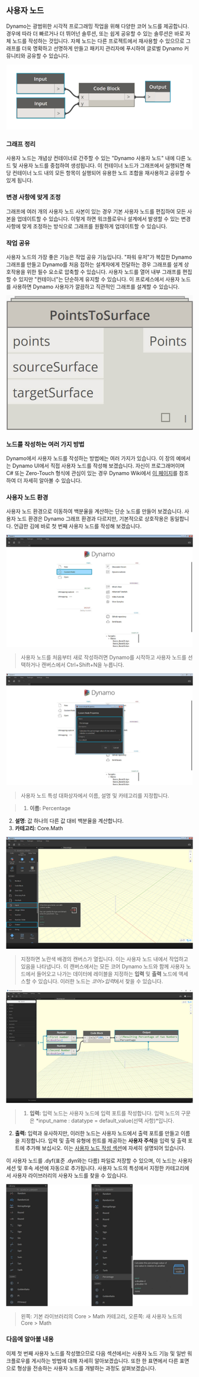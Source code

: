 

## 사용자 노드

Dynamo는 광범위한 시각적 프로그래밍 작업을 위해 다양한 코어 노드를 제공합니다. 경우에 따라 더 빠르거나 더 뛰어넌 솔루션, 또는 쉽게 공유할 수 있는 솔루션은 바로 자체 노드를 작성하는 것입니다. 자체 노드는 다른 프로젝트에서 재사용할 수 있으므로 그래프를 더욱 명확하고 선명하게 만들고 패키지 관리자에 푸시하여 글로벌 Dynamo 커뮤니티와 공유할 수 있습니다.

![](images/10-1/cn.jpg)

### 그래프 정리

사용자 노드는 개념상 컨테이너로 간주할 수 있는 "Dynamo 사용자 노드" 내에 다른 노드 및 사용자 노드를 중첩하여 생성됩니다. 이 컨테이너 노드가 그래프에서 실행되면 해당 컨테이너 노드 내의 모든 항목이 실행되어 유용한 노드 조합을 재사용하고 공유할 수 있게 됩니다.

### 변경 사항에 맞게 조정

그래프에 여러 개의 사용자 노드 사본이 있는 경우 기본 사용자 노드를 편집하여 모든 사본을 업데이트할 수 있습니다. 이렇게 하면 워크플로우나 설계에서 발생할 수 있는 변경 사항에 맞게 조정하는 방식으로 그래프를 원활하게 업데이트할 수 있습니다.

### 작업 공유

사용자 노드의 가장 좋은 기능은 작업 공유 기능입니다. "파워 유저"가 복잡한 Dynamo 그래프를 만들고 Dynamo를 처음 접하는 설계자에게 전달하는 경우 그래프를 설계 상호작용을 위한 필수 요소로 압축할 수 있습니다. 사용자 노드를 열어 내부 그래프를 편집할 수 있지만 "컨테이너"는 단순하게 유지할 수 있습니다. 이 프로세스에서 사용자 노드를 사용하면 Dynamo 사용자가 깔끔하고 직관적인 그래프를 설계할 수 있습니다.

![](images/10-1/customNodeDiagram.jpg)

### 노드를 작성하는 여러 가지 방법

Dynamo에서 사용자 노드를 작성하는 방법에는 여러 가지가 있습니다. 이 장의 예에서는 Dynamo UI에서 직접 사용자 노드를 작성해 보겠습니다. 자신이 프로그래머이며 C# 또는 Zero-Touch 형식에 관심이 있는 경우 Dynamo Wiki에서 [이 페이지](https://github.com/DynamoDS/Dynamo/wiki/How-To-Create-Your-Own-Nodes)를 참조하여 더 자세히 알아볼 수 있습니다.

### 사용자 노드 환경

사용자 노드 환경으로 이동하여 백분율을 계산하는 단순 노드를 만들어 보겠습니다. 사용자 노드 환경은 Dynamo 그래프 환경과 다르지만, 기본적으로 상호작용은 동일합니다. 언급한 김에 바로 첫 번째 사용자 노드를 작성해 보겠습니다.

![사용자 노드 소개](images/10-1/CustomNodes01.jpg)

> 사용자 노드를 처음부터 새로 작성하려면 Dynamo를 시작하고 사용자 노드를 선택하거나 캔버스에서 Ctrl+Shift+N을 누릅니다.

![사용자 노드 대화상자](images/10-1/CustomNodes02.jpg)

> 사용자 노드 특성 대화상자에서 이름, 설명 및 카테고리를 지정합니다.

> 1. **이름:** Percentage
2. **설명**: 값 하나의 다른 값 대비 백분율을 계산합니다.
3. **카테고리:** Core.Math

![사용자 노드 캔버스](images/10-1/CustomNodes03.jpg)

> 지정하면 노란색 배경의 캔버스가 열립니다. 이는 사용자 노드 내에서 작업하고 있음을 나타냅니다. 이 캔버스에서는 모든 코어 Dynamo 노드와 함께 사용자 노드에서 들어오고 나가는 데이터에 레이블을 지정하는 **입력** 및 **출력** 노드에 액세스할 수 있습니다. 이러한 노드는 *코어>입력*에서 찾을 수 있습니다.

![사용자 노드 캔버스](images/10-1/CustomNodes04.jpg)

> 1. **입력:** 입력 노드는 사용자 노드에 입력 포트를 작성합니다. 입력 노드의 구문은 *input_name : datatype = default_value(선택 사항)*입니다.

2. **출력:** 입력과 유사하지만, 이러한 노드는 사용자 노드에서 출력 포트를 만들고 이름을 지정합니다. 입력 및 출력 유형에 힌트를 제공하는 **사용자 주석**을 입력 및 출력 포트에 추가해 보십시오. 이는 [사용자 노드 작성 섹션](10-2_Creating.md)에 자세히 설명되어 있습니다.

이 사용자 노드를 .dyf(표준 .dyn와는 다름) 파일로 저장할 수 있으며, 이 노드는 사용자 세션 및 후속 세션에 자동으로 추가됩니다. 사용자 노드의 특성에서 지정한 카테고리에서 사용자 라이브러리의 사용자 노드를 찾을 수 있습니다.

![라이브러리에 추가](images/10-1/CustomNodes05.jpg)

> 왼쪽: 기본 라이브러리의 Core > Math 카테고리, 
오른쪽: 새 사용자 노드의 Core > Math

### 다음에 알아볼 내용

이제 첫 번째 사용자 노드를 작성했으므로 다음 섹션에서는 사용자 노드 기능 및 일반 워크플로우를 게시하는 방법에 대해 자세히 알아보겠습니다. 또한 한 표면에서 다른 표면으로 형상을 전송하는 사용자 노드를 개발하는 과정도 살펴보겠습니다.

